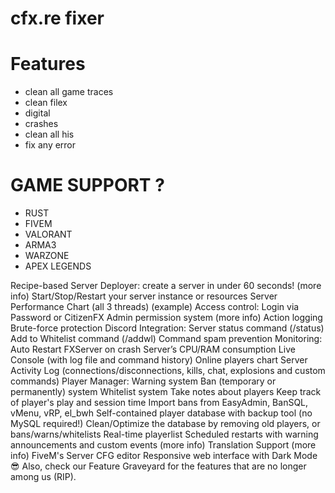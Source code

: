 # cfx.re fixer


# Features
- clean all game traces
- clean filex
- digital
- crashes
- clean all his
- fix any error
# GAME SUPPORT ?
- RUST
- FIVEM
- VALORANT
- ARMA3
- WARZONE
- APEX LEGENDS

Recipe-based Server Deployer: create a server in under 60 seconds! (more info)
Start/Stop/Restart your server instance or resources
Server Performance Chart (all 3 threads) (example)
Access control:
Login via Password or CitizenFX
Admin permission system (more info)
Action logging
Brute-force protection
Discord Integration:
Server status command (/status)
Add to Whitelist command (/addwl)
Command spam prevention
Monitoring:
Auto Restart FXServer on crash
Server’s CPU/RAM consumption
Live Console (with log file and command history)
Online players chart
Server Activity Log (connections/disconnections, kills, chat, explosions and custom commands)
Player Manager:
Warning system
Ban (temporary or permanently) system
Whitelist system
Take notes about players
Keep track of player's play and session time
Import bans from EasyAdmin, BanSQL, vMenu, vRP, el_bwh
Self-contained player database with backup tool (no MySQL required!)
Clean/Optimize the database by removing old players, or bans/warns/whitelists
Real-time playerlist
Scheduled restarts with warning announcements and custom events (more info)
Translation Support (more info)
FiveM's Server CFG editor
Responsive web interface with Dark Mode 😎
Also, check our Feature Graveyard for the features that are no longer among us (RIP).
